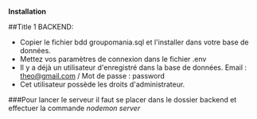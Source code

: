 __Installation__

##Title 1 BACKEND:

   * Copier le fichier bdd groupomania.sql et l'installer dans votre base de données.
   * Mettez vos paramètres de connexion dans le fichier .env
   * Il y a déjà un utilisateur d'enregistré dans la base de données. Email : theo@gmail.com / Mot de passe : password
   * Cet utilisateur possède les droits d'administrateur.
   
###Pour lancer le serveur il faut se placer dans le dossier backend et effectuer la commande *nodemon server*


